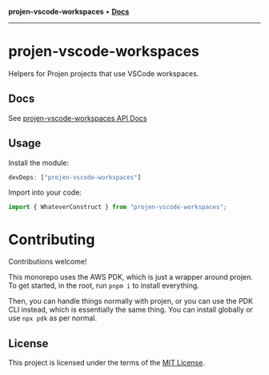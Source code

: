 **projen-vscode-workspaces** • [**Docs**](globals.md)

***

# projen-vscode-workspaces

Helpers for Projen projects that use VSCode workspaces.

## Docs

See [projen-vscode-workspaces API Docs](docs/modules.md)

## Usage

Install the module:

```typescript
devDeps: ["projen-vscode-workspaces"]
```

Import into your code:

```typescript
import { WhateverConstruct } from "projen-vscode-workspaces";
```

# Contributing

Contributions welcome!

This monorepo uses the AWS PDK, which is just a wrapper around projen. To get started, in the root, run `pnpm i` to install everything.

Then, you can handle things normally with projen, or you can use the PDK CLI instead, which is essentially the same thing. You can install globally or use `npx pdk` as per normal.

## License

This project is licensed under the terms of the [MIT License](LICENSE.md).

